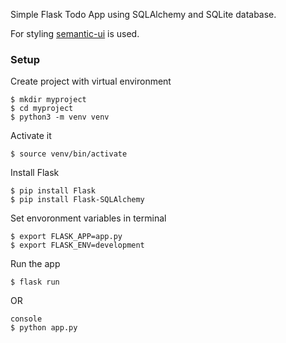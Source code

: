 Simple Flask Todo App using SQLAlchemy and SQLite database.

For styling [semantic-ui](https://semantic-ui.com/) is used.

### Setup
Create project with virtual environment

```console
$ mkdir myproject
$ cd myproject
$ python3 -m venv venv
```

Activate it
```console
$ source venv/bin/activate
```

Install Flask
```console
$ pip install Flask
$ pip install Flask-SQLAlchemy
```

Set envoronment variables in terminal
```console
$ export FLASK_APP=app.py
$ export FLASK_ENV=development
```

Run the app
```console
$ flask run
```

OR

```
console
$ python app.py
```